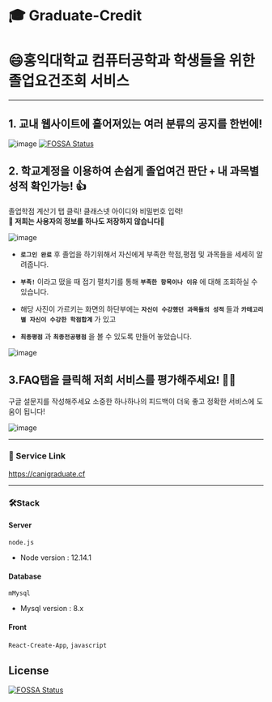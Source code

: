 # 🎓 Graduate-Credit

# 😄홍익대학교 컴퓨터공학과 학생들을 위한 졸업요건조회 서비스

---

## 1. 교내 웹사이트에 흩어져있는 여러 분류의 공지를 한번에!

![image](https://user-images.githubusercontent.com/22141521/92309072-36894c80-efdd-11ea-985f-b8907d7b6ff0.png)
[![FOSSA Status](https://app.fossa.com/api/projects/git%2Bgithub.com%2FWHO-A-U%2FGraduate-credit.svg?type=shield)](https://app.fossa.com/projects/git%2Bgithub.com%2FWHO-A-U%2FGraduate-credit?ref=badge_shield)

## 2. 학교계정을 이용하여 손쉽게 졸업여건 판단 `+` 내 과목별 성적 확인가능! 👍

졸업학점 계산기 탭 클릭! 클래스넷 아이디와 비밀번호 입력!  
**🚧 저희는 사용자의 정보를 하나도 저장하지 않습니다🚧**

![image](https://user-images.githubusercontent.com/22141521/92308571-86661480-efd9-11ea-8cdc-40a1c5216885.png)

- **`로그인 완료`** 후 졸업을 하기위해서 자신에게 부족한 학점,평점 및 과목들을 세세히 알려줍니다.

- **`부족!`** 이라고 떴을 때 접기 펼치기를 통해 **`부족한 항목이나 이유`** 에 대해 조회하실 수 있습니다.

- 해당 사진이 가르키는 화면의 하단부에는 **`자신이 수강했던 과목들의 성적`** 들과 **`카테고리별 자신이 수강한 학점합계`** 가 있고
- **`최종평점`** 과 **`최종전공평점`** 을 볼 수 있도록 만들어 놓았습니다.

![image](https://user-images.githubusercontent.com/22141521/92308604-cfb66400-efd9-11ea-98a8-ab088ea7e908.png)

## 3.FAQ탭을 클릭해 저희 서비스를 평가해주세요! 💂‍♀️

구글 설문지를 작성해주세요 소중한 하나하나의 피드백이 더욱 좋고 정확한 서비스에 도움이 됩니다!

![image](https://user-images.githubusercontent.com/22141521/92308576-9120a980-efd9-11ea-9728-19fd3b7a4776.png)

---

### 💼 Service Link

https://canigraduate.cf

---

### 🛠Stack

#### Server

`node.js`

- Node version : 12.14.1

#### Database

`mMysql`

- Mysql version : 8.x

#### Front

`React-Create-App`, `javascript`


## License
[![FOSSA Status](https://app.fossa.com/api/projects/git%2Bgithub.com%2FWHO-A-U%2FGraduate-credit.svg?type=large)](https://app.fossa.com/projects/git%2Bgithub.com%2FWHO-A-U%2FGraduate-credit?ref=badge_large)